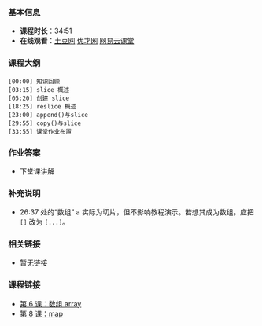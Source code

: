 <!--
author: Vincent Tian
date: 2016-02-07
title: 第 7 课：切片 slice
tags: go语言,programing
head: http://blog.tianpl.com/blog/img/avatar_640_640.jpeg
category: go编程基础
status: publish
summary: 《Go编程基础》是一套针对 Google 出品的 Go 语言的视频语音教程，主要面向新手级别的学习者。
-->

### 基本信息

- **课程时长**：34:51
- **在线观看**：[土豆网](http://www.tudou.com/programs/view/I-hrdoouUjs/) [优才网](http://www.ucai.cn/course/chapter/69/3210/4625) [网易云课堂](http://study.163.com/course/courseLearn.htm?courseId=306002#/learn/video?lessonId=421018&courseId=306002)

### 课程大纲

	[00:00] 知识回顾
	[03:15] slice 概述
	[05:20] 创建 slice
	[18:25] reslice 概述
	[23:00] append()与slice
	[29:55] copy()与slice
	[33:55] 课堂作业布置
	
### 作业答案

- 下堂课讲解

### 补充说明

- 26:37 处的“数组” a 实际为切片，但不影响教程演示。若想其成为数组，应把 `[]` 改为 `[...]`。

### 相关链接

- 暂无链接

### 课程链接

- [第 6 课：数组 array](lecture6.html)
- [第 8 课：map](lecture8.html)
